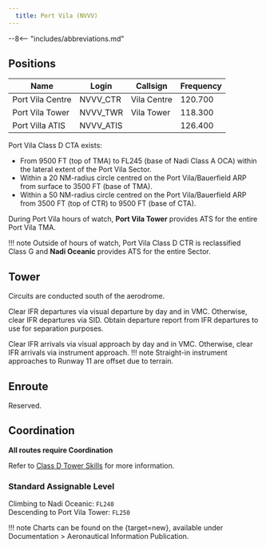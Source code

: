 ```yaml
---
  title: Port Vila (NVVV)
---
```


--8<-- "includes/abbreviations.md"

## Positions

| Name                    | Login     | Callsign         | Frequency |
| ----------------------- | --------- | ---------------- | --------- |
| Port Vila Centre	| NVVV_CTR	| Vila Centre| 	120.700| 
| Port Vila Tower	| NVVV_TWR	| Vila Tower	| 118.300| 
| Port Villa ATIS	| NVVV_ATIS	 	| | 126.400| 


Port Vila Class D CTA exists:  
- From 9500 FT (top of TMA) to FL245 (base of Nadi Class A OCA) within the lateral extent of the Port Vila Sector.  
- Within a 20 NM-radius circle centred on the Port Vila/Bauerfield ARP from surface to 3500 FT (base of TMA).  
- Within a 50 NM-radius circle centred on the Port Vila/Bauerfield ARP from 3500 FT (top of CTR) to 9500 FT (base of CTA).  

During Port Vila hours of watch, **Port Vila Tower** provides ATS for the entire Port Vila TMA. 

!!! note
    Outside of hours of watch, Port Vila Class D CTR is reclassified Class G and **Nadi Oceanic** provides ATS for the entire Sector.  

## Tower

Circuits are conducted south of the aerodrome.  

Clear IFR departures via visual departure by day and in VMC. Otherwise, clear IFR departures via SID.
Obtain departure report from IFR departures to use for separation purposes.

Clear IFR arrivals via visual approach by day and in VMC. Otherwise, clear IFR arrivals via instrument approach.
!!! note 
    Straight-in instrument approaches to Runway 11 are offset due to terrain.

## Enroute

Reserved.

## Coordination

**All routes require Coordination**

Refer to [Class D Tower Skills](../../controller-skills/classdtwr) for more information.

### Standard Assignable Level
Climbing to Nadi Oceanic: `FL240`  
Descending to Port Vila Tower: `FL250`

!!! note
    Charts can be found on the [](https://vli.vu/operators/#Documentation){target=new}, available under Documentation > Aeronautical Information Publication.